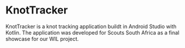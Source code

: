 # KnotTracker
KnotTracker is a knot tracking application buildt  in Android Studio with Kotlin. The application was developed for Scouts South Africa as a final showcase for our WIL project.
